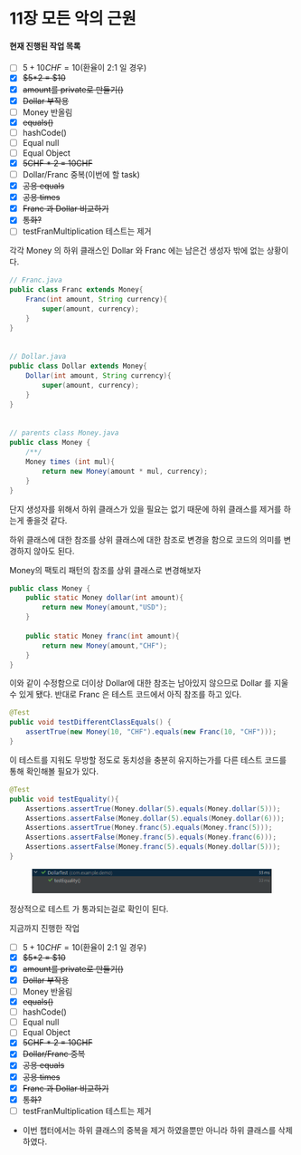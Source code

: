 # 11장 모든 악의 근원

#### 현재 진행된 작업 목록

* [ ] $5 + 10CHF = 10$(환율이 2:1  일 경우)
* [x] ~~$5\*2 = $10~~
* [x] ~~amount를 private로 만들기()~~
* [x] ~~Dollar 부작용~~
* [ ] Money 반올림
* [x] ~~equals()~~
* [ ] hashCode()
* [ ] Equal null
* [ ] Equal Object&#x20;
* [x] ~~5CHF \* 2 = 10CHF~~
* [ ] Dollar/Franc 중복(이번에 할 task)
* [x] ~~공용 equals~~
* [x] ~~공용 times~~
* [x] ~~Franc 과 Dollar 비교하기~~
* [x] ~~통화?~~
* [ ] testFranMultiplication 테스트는 제거

각각 Money 의 하위 클래스인 Dollar 와 Franc 에는 남은건 생성자 밖에 없는 상황이다.

```java
// Franc.java
public class Franc extends Money{
    Franc(int amount, String currency){
        super(amount, currency);
    }
}


// Dollar.java
public class Dollar extends Money{
    Dollar(int amount, String currency){
        super(amount, currency);
    }
}


// parents class Money.java
public class Money {
    /**/
    Money times (int mul){
        return new Money(amount * mul, currency);
    }
}


```

단지 생성자를 위해서 하위 클래스가 있을 필요는 없기 때문에 하위 클래스를 제거를 하는게 좋을것 같다.

하위 클래스에 대한 참조를 상위 클래스에 대한 참조로 변경을 함으로 코드의 의미를 변경하지 않아도 된다.

Money의 팩토리 패턴의 참조를 상위 클래스로 변경해보자

```java
public class Money {
    public static Money dollar(int amount){
        return new Money(amount,"USD");
    }

    public static Money franc(int amount){
        return new Money(amount,"CHF");
    }
}
```

이와 같이 수정함으로 더이상 Dollar에 대한 참조는 남아있지 않으므로 Dollar 를 지울수 있게 됐다. 반대로 Franc 은 테스트 코드에서 아직 참조를 하고 있다.&#x20;



```java
@Test
public void testDifferentClassEquals() {
    assertTrue(new Money(10, "CHF").equals(new Franc(10, "CHF")));
}
```

이 테스트를 지워도 무방할 정도로 동치성을 충분히 유지하는가를 다른 테스트 코드를 통해 확인해볼 필요가 있다.



```java
@Test
public void testEquality(){
    Assertions.assertTrue(Money.dollar(5).equals(Money.dollar(5)));
    Assertions.assertFalse(Money.dollar(5).equals(Money.dollar(6)));
    Assertions.assertTrue(Money.franc(5).equals(Money.franc(5)));
    Assertions.assertFalse(Money.franc(5).equals(Money.franc(6)));
    Assertions.assertFalse(Money.franc(5).equals(Money.dollar(5)));
}
```

<figure><img src="../../../.gitbook/assets/image.png" alt=""><figcaption></figcaption></figure>

정상적으로 테스트 가 통과되는걸로 확인이 된다.



지금까지 진행한 작업

* [ ] $5 + 10CHF = 10$(환율이 2:1  일 경우)
* [x] ~~$5\*2 = $10~~
* [x] ~~amount를 private로 만들기()~~
* [x] ~~Dollar 부작용~~
* [ ] Money 반올림
* [x] ~~equals()~~
* [ ] hashCode()
* [ ] Equal null
* [ ] Equal Object&#x20;
* [x] ~~5CHF \* 2 = 10CHF~~
* [x] ~~Dollar/Franc 중복~~
* [x] ~~공용 equals~~
* [x] ~~공용 times~~
* [x] ~~Franc 과 Dollar 비교하기~~
* [x] ~~통화?~~
* [ ] testFranMultiplication 테스트는 제거

<!---->

* 이번 챕터에서는 하위 클래스의 중복을 제거 하였을뿐만 아니라 하위 클래스를 삭제하였다.&#x20;
